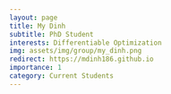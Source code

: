 ```yaml
---
layout: page
title: My Dinh
subtitle: PhD Student
interests: Differentiable Optimization
img: assets/img/group/my_dinh.png
redirect: https://mdinh186.github.io
importance: 1
category: Current Students
---
```

